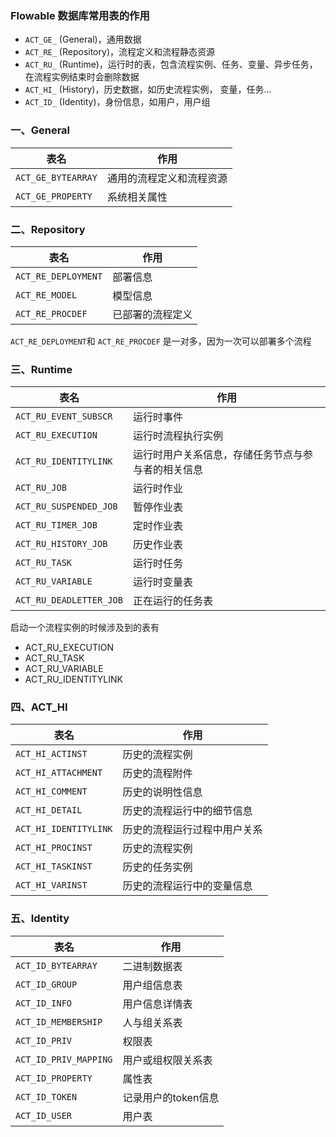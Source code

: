 ###  Flowable 数据库常用表的作用
* `ACT_GE_` (General)，通用数据
* `ACT_RE_` (Repository)，流程定义和流程静态资源
* `ACT_RU_` (Runtime)，运行时的表，包含流程实例、任务、变量、异步任务，在流程实例结束时会删除数据
* `ACT_HI_` (History)，历史数据，如历史流程实例， 变量，任务...
* `ACT_ID_` (Identity)，身份信息，如用户，用户组

### 一、General

| 表名               | 作用               |
|------------------|------------------|
| `ACT_GE_BYTEARRAY` | 通用的流程定义和流程资源  |
| `ACT_GE_PROPERTY`  | 系统相关属性           |


### 二、Repository

| 表名                  | 作用               |
|---------------------|------------------|
| `ACT_RE_DEPLOYMENT` | 部署信息     |
| `ACT_RE_MODEL`      | 模型信息           |
| `ACT_RE_PROCDEF`    | 已部署的流程定义           |

`ACT_RE_DEPLOYMENT`和 `ACT_RE_PROCDEF` 是一对多，因为一次可以部署多个流程

### 三、Runtime

| 表名                      | 作用                        |
|-------------------------|---------------------------|
| `ACT_RU_EVENT_SUBSCR`   | 运行时事件                     |
| `ACT_RU_EXECUTION`      | 运行时流程执行实例                 |
| `ACT_RU_IDENTITYLINK`   | 运行时用户关系信息，存储任务节点与参与者的相关信息 |
| `ACT_RU_JOB`            | 运行时作业                     |
| `ACT_RU_SUSPENDED_JOB`  | 暂停作业表                     |
| `ACT_RU_TIMER_JOB`      | 定时作业表                     |
| `ACT_RU_HISTORY_JOB`    | 历史作业表                     |
| `ACT_RU_TASK`           | 运行时任务                     |
| `ACT_RU_VARIABLE`       | 运行时变量表                    |
| `ACT_RU_DEADLETTER_JOB` | 正在运行的任务表                    |



启动一个流程实例的时候涉及到的表有
* ACT_RU_EXECUTION 
* ACT_RU_TASK 
* ACT_RU_VARIABLE 
* ACT_RU_IDENTITYLINK 


### 四、ACT_HI

| 表名                    | 作用                        |
|-----------------------|---------------------------|
| `ACT_HI_ACTINST`      | 历史的流程实例                     |
| `ACT_HI_ATTACHMENT`   | 历史的流程附件                 |
| `ACT_HI_COMMENT`      | 历史的说明性信息 |
| `ACT_HI_DETAIL`       | 历史的流程运行中的细节信息    |
| `ACT_HI_IDENTITYLINK` | 历史的流程运行过程中用户关系            |
| `ACT_HI_PROCINST`     | 历史的流程实例                    |
| `ACT_HI_TASKINST`     | 历史的任务实例                    |
| `ACT_HI_VARINST`      | 历史的流程运行中的变量信息      |


### 五、Identity

| 表名                    | 作用                        |
|-----------------------|---------------------------|
| `ACT_ID_BYTEARRAY`    | 二进制数据表                     |
| `ACT_ID_GROUP`        | 用户组信息表                 |
| `ACT_ID_INFO`         | 用户信息详情表 |
| `ACT_ID_MEMBERSHIP`   | 人与组关系表    |
| `ACT_ID_PRIV`         | 权限表            |
| `ACT_ID_PRIV_MAPPING` | 用户或组权限关系表                    |
| `ACT_ID_PROPERTY`     | 属性表                    |
| `ACT_ID_TOKEN`        | 记录用户的token信息      |
| `ACT_ID_USER`         | 用户表      |



